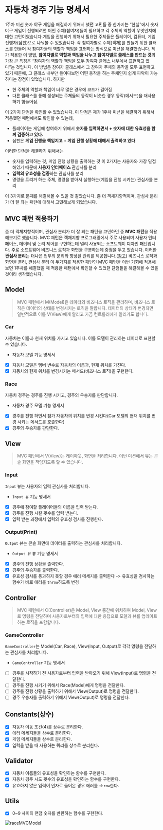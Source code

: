 # 자동차 경주 기능 명세서

1주차 미션 숫자 야구 게임을 해결하기 위해서 했던 고민들 중 한가지는 “현실”에서 숫자 야구 게임이 진행되려면 어떤 주체(참여자)들이 필요하고 각 주체의 역할이 무엇인지에 대한 고민이였습니다.게임을 진행하기 위해서 필요한 주체들은 플레이어, 컴퓨터, 게임 진행자(심판)으로 나눠볼 수 있었습니다. 각 참여자별로 주체(객체)를 만들기 위한 클래스를 만들어 각 참여자들의 역할과 책임을 표현하는 방식으로 미션을 해결했습니다. 제가 적용한 이 방법, **참여자별로 역할과 책임을 나누고 참여자별로 클래스를 만드는 것**의 가장 큰 특징은 “참여자의 역할과 책임을 모두 참여자 클래스 내부에서 표현하고 있다”는 것입니다. 이 방법은 참여자 클래스에서 그 참여자 주체의 동작을 모두 표현하고 있기 때문에, 그 클래스 내부만 들여다보면 어떤 동작을 하는 주체인지 쉽게 파악이 가능하다는 장점이 있었습니다. 하지만

- 한 주체의 역할과 책임이 너무 많은 경우에 코드가 길어짐
- 다른 클래스를 통해 생성되는 주체들의 동작이 비슷한 경우 동작(메서드)을 재사용하기 힘들어짐.

이 2가지 단점을 확인할 수 있었습니다. 이 단점은 제가 1주차 미션을 해결하기 위해서 적용했던 패턴에서도 확인할 수 있는데,

- 플레이어는 게임에 참여하기 위해서 **숫자를 입력하면서 + 숫자에 대한 유효성을 함께 검증하고 있다.**
- 심판은 **게임 진행을 책임지고 + 게임 진행 상황에 대해서 출력하고 있다**

이러한 단점을 해결하기 위해서는

- 숫자를 입력하는 것, 게임 진행 상황을 출력하는 것 이 2가지는 사용자와 가장 밀접해있기 때문에 **사용자 인터페이스** 관심사를 분리
- **입력의 유효성을 검증**하는 관심사를 분리
- 명령을 트리거 하는 주체, 명령을 받아서 실행하는(게임을 진행 시키는) 관심사를 분리

이 3가지로 문제를 해결해볼 수 있을 것 같았습니다. 좀 더 객체지향적이며, 관심사 분리가 더 잘 되는 패턴에 대해서 고민해보게 되었습니다.

## MVC 패턴 적용하기

좀 더 객체지향적이며, 관심사 분리가 더 잘 되는 패턴을 고민하던 중 **MVC 패턴**을 적용해보기로 했습니다.
MVC 패턴은 객체지향 프로그래밍에서 주로 사용되며 사용자 인터페이스, 데이터 및 논리 제어를 구현하는데 널리 사용되는 소프트웨이 디자인 패턴입니다. 주로 소프트웨어 비즈니스 로직과 화면을 구분하는데 중점을 두고 있습니다. 이러한 **관심사 분리**는 더나은 업부의 분리와 향상된 관리를 제공합니다.([참고](https://developer.mozilla.org/ko/docs/Glossary/MVC))
비즈니스 로직과 화면을 분리, 관심사 분리 이 두가지를 적용한 패턴인 MVC 패턴을 이번 기회에 적용해보면 1주차를 해결했을 때 적용한 패턴에서 확인할 수 있었던 단점들을 해결해볼 수 있을 것이라 생각했습니다.

## Model

> MVC 패턴에서 M(Model)은 데이터와 비즈니스 로직을 관리하며, 비즈니스 로직은 데이터의 상태를 변경시키는 로직을 말합니다. 데이터의 상태가 변경되면 일반적으로 이를 V(View)에게 알리고 가끔 컨트롤러에게 알리기도 합니다.

### Car

자동차는 이름과 현재 위치를 가지고 있습니다. 이를 모델이 관리하는 데이터로 표현할 수 있습니다.

- 자동차 모델 기능 명세서
- [x] 자동차 모델은 멤버 변수로 자동차의 이름과, 현재 위치를 가진다.
- [x] 자동차의 현재 위치를 변경시키는 메서드(비즈니스 로직)을 구현한다.

### Race

자동차 경주는 경주를 진행 시키고, 경주의 우승자를 판단합니다.

- 자동차 경주 모델 기능 명세서
- [x] 경주를 진행 하면서 참가 자동차의 위치를 변경 시킨다(Car 모델의 현재 위치를 변경 시키는 메서드를 호출한다)
- [x] 경주의 우승자를 판단한다.

## View

> MVC 패턴에서 V(View)는 레이아웃, 화면을 처리합니다. 이번 미션에서 뷰는 콘솔 화면을 책임지도록 할 수 있습니다.

### Input

`Input` 뷰는 사용자의 입력 관심사를 처리합니다.

- `Input 뷰` 기능 명세서
- [x] 경주에 참여할 플레이어들의 이름을 입력 받는다.
- [x] 경주를 진행 시킬 횟수를 입력 받는다.
- [x] 입력 받는 과정에서 입력의 유효성 검사를 진행한다.

### Output(Print)

`Output` 뷰는 콘솔 화면에 데이터를 출력하는 관심사를 처리합니다.

- `Output 뷰` 뷰 기능 명세서
- [x] 경주의 진행 상황을 출력한다.
- [x] 경주의 우승자를 출력한다.
- [x] 유효성 검사를 통과하지 못할 경우 에러 메세지를 출력한다 -> 유효성을 검사하는 함수가 바로 에러를 `throw`하도록 변경

## Controller

> MVC 패턴에서 C(Controller)은 Model, View 중간에 위치하여 Model, View로 명령을 전달하며 사용자로부터의 입력에 대한 응답으로 모델과 뷰를 업데이트하는 로직을 포함합니다.

### GameController

`GameController`는 Model(Car, Race), View(Input, Output)로 각각 명령을 전달하는 관심사를 처리합니다.

- `GameController` 기능 명세서

- [ ] 경주를 시작하기 전 사용자로부터 입력을 받아오기 위해 View(Input)로 명령을 전달한다.
- [ ] 경주를 진행 시키기 위해서 Race(Model)에게 명령을 전달한다.
- [ ] 경주를 진행 상황을 출력하기 위해서 View(Output)로 명령을 전달한다.
- [ ] 경주 우승자를 출력하기 위해서 View(Output)로 명령을 전달한다.

## Constants(상수)

- [x] 자동차 이동 조건(4)를 상수로 분리한다.
- [x] 에러 메세지들을 상수로 분리한다.
- [x] 게임 메세지들을 상수로 분리한다.
- [x] 입력을 받을 때 사용하는 쿼리를 상수로 분리한다.

## Validator

- [x] 자동차 이름들의 유효성을 확인하는 함수를 구현한다.
- [x] 자동차 경주 시도 횟수의 유효성을 확인하는 함수를 구현한다.
- [x] 유효하지 않은 입력이 인자로 들어온 경우 에러를 `throw`한다.

## Utils

- [x] 0~9 사이의 랜덤 숫자를 반환하는 함수를 구현한다.

![raceMVCModel](https://github.com/woowacourse-precourse/javascript-baseball-6/assets/68489467/5432329e-6b42-4b87-996c-736a06b4d03c)

